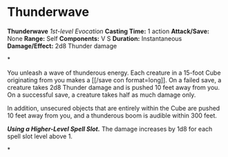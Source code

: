 # Thunderwave

**Thunderwave**
_1st-level Evocation_
**Casting Time:** 1 action
**Attack/Save:** None
**Range:** Self
**Components:** V S
**Duration:** Instantaneous
**Damage/Effect:** 2d8 Thunder damage

*<p>You unleash a wave of thunderous energy. Each creature in a 15-foot Cube originating from you makes a [[/save con format=long]]. On a failed save, a creature takes 2d8 Thunder damage and is pushed 10 feet away from you. On a successful save, a creature takes half as much damage only.

In addition, unsecured objects that are entirely within the Cube are pushed 10 feet away from you, and a thunderous boom is audible within 300 feet.

***Using a Higher-Level Spell Slot.*** The damage increases by 1d8 for each spell slot level above 1.</p>*